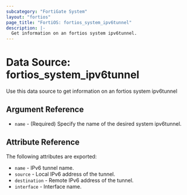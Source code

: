 ```yaml
---
subcategory: "FortiGate System"
layout: "fortios"
page_title: "FortiOS: fortios_system_ipv6tunnel"
description: |-
  Get information on an fortios system ipv6tunnel.
---
```


# Data Source: fortios_system_ipv6tunnel
Use this data source to get information on an fortios system ipv6tunnel

## Argument Reference

* `name` - (Required) Specify the name of the desired system ipv6tunnel.

## Attribute Reference

The following attributes are exported:

* `name` - IPv6 tunnel name.
* `source` - Local IPv6 address of the tunnel.
* `destination` - Remote IPv6 address of the tunnel.
* `interface` - Interface name.

